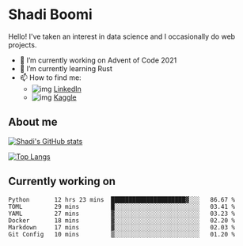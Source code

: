 # Shadi Boomi

Hello! I've taken an interest in data science and I occasionally do web projects.

- 🔭 I’m currently working on Advent of Code 2021
- 🌱 I’m currently learning Rust
- 📫 How to find me: 
  - ![img](https://www.linkedin.com/favicon.ico) [LinkedIn](https://www.linkedin.com/in/shadiboomi/)
  - ![img](https://www.kaggle.com/static/images/favicon.ico) [Kaggle](https://www.kaggle.com/sboomi)

##  About me

[![Shadi's GitHub stats](https://github-readme-stats.vercel.app/api?username=sboomi&show_icons=true&theme=radical)](https://github.com/anuraghazra/github-readme-stats)

[![Top Langs](https://github-readme-stats.vercel.app/api/top-langs/?username=sboomi&layout=compact&theme=default)](https://github.com/anuraghazra/github-readme-stats)

## Currently working on

<!--START_SECTION:waka-->

```text
Python       12 hrs 23 mins  █████████████████████▓░░░   86.67 %
TOML         29 mins         █░░░░░░░░░░░░░░░░░░░░░░░░   03.41 %
YAML         27 mins         ▓░░░░░░░░░░░░░░░░░░░░░░░░   03.23 %
Docker       18 mins         ▓░░░░░░░░░░░░░░░░░░░░░░░░   02.20 %
Markdown     17 mins         ▓░░░░░░░░░░░░░░░░░░░░░░░░   02.03 %
Git Config   10 mins         ▒░░░░░░░░░░░░░░░░░░░░░░░░   01.20 %
```

<!--END_SECTION:waka-->
